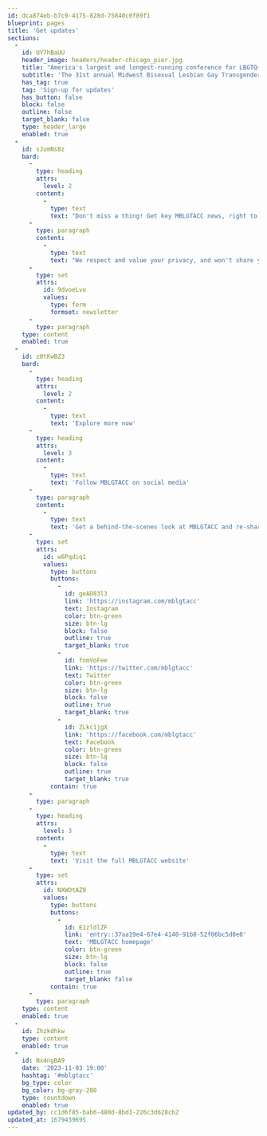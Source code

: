 ```yaml
---
id: dca874eb-b7c9-4175-828d-75840c0f89f1
blueprint: pages
title: 'Get updates'
sections:
  -
    id: UY7hBaUU
    header_image: headers/header-chicago_pier.jpg
    title: "America's largest and longest-running conference for LBGTQ+ college students"
    subtitle: 'The 31st annual Midwest Bisexual Lesbian Gay Transgender Asexual College Conference'
    has_tag: true
    tag: 'Sign-up for updates'
    has_button: false
    block: false
    outline: false
    target_blank: false
    type: header_large
    enabled: true
  -
    id: sJumNsBz
    bard:
      -
        type: heading
        attrs:
          level: 2
        content:
          -
            type: text
            text: "Don't miss a thing! Get key MBLGTACC news, right to your inbox "
      -
        type: paragraph
        content:
          -
            type: text
            text: "We respect and value your privacy, and won't share your contact information with anyone without your consent."
      -
        type: set
        attrs:
          id: 9dvoeLvo
          values:
            type: form
            formset: newsletter
      -
        type: paragraph
    type: content
    enabled: true
  -
    id: z0tKwBZ3
    bard:
      -
        type: heading
        attrs:
          level: 2
        content:
          -
            type: text
            text: 'Explore more now'
      -
        type: heading
        attrs:
          level: 3
        content:
          -
            type: text
            text: 'Follow MBLGTACC on social media'
      -
        type: paragraph
        content:
          -
            type: text
            text: 'Get a behind-the-scenes look at MBLGTACC and re-share key news and updates with your student organization, community group, and friends.'
      -
        type: set
        attrs:
          id: w6Pqdiq1
          values:
            type: buttons
            buttons:
              -
                id: geAD83l3
                link: 'https://instagram.com/mblgtacc'
                text: Instagram
                color: btn-green
                size: btn-lg
                block: false
                outline: true
                target_blank: true
              -
                id: fnmVoFee
                link: 'https://twitter.com/mblgtacc'
                text: Twitter
                color: btn-green
                size: btn-lg
                block: false
                outline: true
                target_blank: true
              -
                id: ZLkc1jgX
                link: 'https://facebook.com/mblgtacc'
                text: Facebook
                color: btn-green
                size: btn-lg
                block: false
                outline: true
                target_blank: true
            contain: true
      -
        type: paragraph
      -
        type: heading
        attrs:
          level: 3
        content:
          -
            type: text
            text: 'Visit the full MBLGTACC website'
      -
        type: set
        attrs:
          id: NXWOtAZ9
          values:
            type: buttons
            buttons:
              -
                id: E1zldlZF
                link: 'entry::37aa19e4-67e4-4140-91b8-52f06bc5d0e0'
                text: 'MBLGTACC homepage'
                color: btn-green
                size: btn-lg
                block: false
                outline: true
                target_blank: false
            contain: true
      -
        type: paragraph
    type: content
    enabled: true
  -
    id: Zhzkdhkw
    type: content
    enabled: true
  -
    id: Nx4ngBA9
    date: '2023-11-03 19:00'
    hashtag: '#mblgtacc'
    bg_type: color
    bg_color: bg-gray-200
    type: countdown
    enabled: true
updated_by: cc1d6f85-bab6-480d-8bd1-226c3d628cb2
updated_at: 1679439695
---
```


